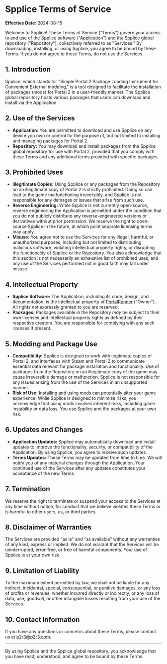 # Spplice Terms of Service

**Effective Date:** 2024-08-15

Welcome to Spplice! These Terms of Service ("Terms") govern your access to and use of the Spplice software ("Application") and the Spplice global repository ("Repository"), collectively referred to as "Services." By downloading, installing, or using Spplice, you agree to be bound by these Terms. If you do not agree to these Terms, do not use the Services.

## 1. **Introduction**
Spplice, which stands for "Simple Portal 2 Package Loading Instrument for Convenient External modding," is a tool designed to facilitate the installation of packages (mods) for Portal 2 in a user-friendly manner. The Spplice global repository hosts various packages that users can download and install via the Application.

## 2. **Use of the Services**
- **Application:** You are permitted to download and use Spplice on any device you own or control for the purpose of, but not limited to installing and managing packages for Portal 2.
- **Repository:** You may download and install packages from the Spplice global repository for use with Portal 2, provided that you comply with these Terms and any additional terms provided with specific packages.

## 3. **Prohibited Uses**
- **Illegitimate Copies:** Using Spplice or any packages from the Repository on an illegitimate copy of Portal 2 is strictly prohibited. Doing so can lead to the game malfunctioning irreversibly, and Spplice is not responsible for any damages or issues that arise from such use.
- **Reverse Engineering:** While Spplice is not currently open-source, reverse engineering the Application is permitted under the condition that you do not publicly distribute any reverse-engineered versions or derivatives without prior permission. We reserve the right to open-source Spplice in the future, at which point separate licensing terms may apply.
- **Misuse:** You agree not to use the Services for any illegal, harmful, or unauthorized purposes, including but not limited to distributing malicious software, violating intellectual property rights, or disrupting the functionality of Spplice or the Repository. You also acknowledge that this section is not necessarily an exhaustive list of prohibited uses, and any use of the Services performed not in good faith may fall under misuse.

## 4. **Intellectual Property**
- **Spplice Software:** The Application, including its code, design, and documentation, is the intellectual property of [PortalRunner](https://p2r3.com/) ("Owner"). All rights not expressly granted to you are reserved.
- **Packages:** Packages available in the Repository _may_ be subject to their own licenses and intellectual property rights as defined by their respective creators. You are responsible for complying with any such licenses if present.

## 5. **Modding and Package Use**
- **Compatibility:** Spplice is designed to work with legitimate copies of Portal 2, and interfaces with Steam and Portal 2 to communicate essential data relevant for package installation and functionality. Use of packages from the Repository on an illegitimate copy of the game may cause irreversible damage or malfunction. Spplice is not responsible for any issues arising from the use of the Services in an unsupported manner.
- **Risk of Use:** Installing and using mods can potentially alter your game experience. While Spplice is designed to minimize risks, you acknowledge that using mods involves inherent risks, including game instability or data loss. You use Spplice and the packages at your own risk.

## 6. **Updates and Changes**
- **Application Updates:** Spplice may automatically download and install updates to improve the functionality, security, or compatibility of the Application. By using Spplice, you agree to receive such updates.
- **Terms Updates:** These Terms may be updated from time to time. We will notify you of any material changes through the Application. Your continued use of the Services after any updates constitutes your acceptance of the new Terms.

## 7. **Termination**
We reserve the right to terminate or suspend your access to the Services at any time without notice, for conduct that we believe violates these Terms or is harmful to other users, us, or third parties.

## 8. **Disclaimer of Warranties**
The Services are provided "as is" and "as available" without any warranties of any kind, express or implied. We do not warrant that the Services will be uninterrupted, error-free, or free of harmful components. Your use of Spplice is at your own risk.

## 9. **Limitation of Liability**
To the maximum extent permitted by law, we shall not be liable for any indirect, incidental, special, consequential, or punitive damages, or any loss of profits or revenues, whether incurred directly or indirectly, or any loss of data, use, goodwill, or other intangible losses resulting from your use of the Services.

## 10. **Contact Information**
If you have any questions or concerns about these Terms, please contact us at p2r3@p2r3.com.

---

By using Spplice and the Spplice global repository, you acknowledge that you have read, understood, and agree to be bound by these Terms.
